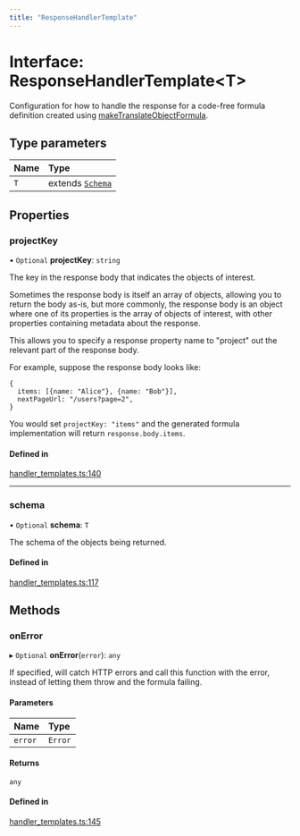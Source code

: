 ```yaml
---
title: "ResponseHandlerTemplate"
---
```

# Interface: ResponseHandlerTemplate<T\>

Configuration for how to handle the response for a code-free formula definition
created using [makeTranslateObjectFormula](../functions/makeTranslateObjectFormula.md).

## Type parameters

| Name | Type |
| :------ | :------ |
| `T` | extends [`Schema`](../types/Schema.md) |

## Properties

### projectKey

• `Optional` **projectKey**: `string`

The key in the response body that indicates the objects of interest.

Sometimes the response body is itself an array of objects, allowing you
to return the body as-is, but more commonly, the response body is
an object where one of its properties is the array of objects of interest,
with other properties containing metadata about the response.

This allows you to specify a response property name to "project" out
the relevant part of the response body.

For example, suppose the response body looks like:
```
{
  items: [{name: "Alice"}, {name: "Bob"}],
  nextPageUrl: "/users?page=2",
}
```

You would set `projectKey: "items"` and the generated formula implementation
will return `response.body.items`.

#### Defined in

[handler_templates.ts:140](https://github.com/coda/packs-sdk/blob/main/handler_templates.ts#L140)

___

### schema

• `Optional` **schema**: `T`

The schema of the objects being returned.

#### Defined in

[handler_templates.ts:117](https://github.com/coda/packs-sdk/blob/main/handler_templates.ts#L117)

## Methods

### onError

▸ `Optional` **onError**(`error`): `any`

If specified, will catch HTTP errors and call this function with the error,
instead of letting them throw and the formula failing.

#### Parameters

| Name | Type |
| :------ | :------ |
| `error` | `Error` |

#### Returns

`any`

#### Defined in

[handler_templates.ts:145](https://github.com/coda/packs-sdk/blob/main/handler_templates.ts#L145)
